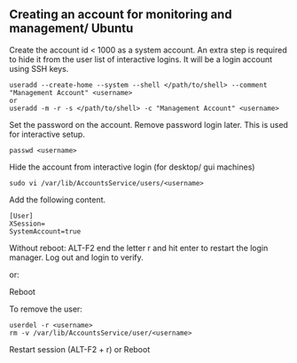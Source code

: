 ## Creating an account for monitoring and management/ Ubuntu
Create the account id < 1000 as a system account.  An extra step is required to hide it from the user list of interactive logins.
It will be a login account using SSH keys.

```
useradd --create-home --system --shell </path/to/shell> --comment "Management Account" <username>
or
useradd -m -r -s </path/to/shell> -c "Management Account" <username>
```

Set the password on the account.  Remove password login later.  This is used for interactive setup.
```
passwd <username>
```

Hide the account from interactive login (for desktop/ gui machines)
```
sudo vi /var/lib/AccountsService/users/<username>
```
Add the following content.
```
[User]
XSession=
SystemAccount=true
```
Without reboot:
ALT-F2 end the letter r and hit enter to restart the login manager.  Log out and login to verify.

or:

Reboot


To remove the user:
```
userdel -r <username>
rm -v /var/lib/AccountsService/user/<username>
```
Restart session (ALT-F2 + r) or Reboot
 
